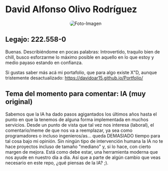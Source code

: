 # David Alfonso Olivo Rodríguez

<p align="center">
  <img src="https://avatars.githubusercontent.com/u/130083345?v=4" alt="Foto-Imagen" style="border-radius:50px">
</p>

## Legajo: 222.558-0

Buenas. Describiéndome en pocas palabras: Introvertido, traquilo bien de chill, busco esforzarme lo máximo posible en aquello en lo que estoy y medio payaso estando en confianza. 

Si gustas saber más acá mi portafolio, que para algo existe X"D, aunque tristemente desactualizado: https://davidoar15.github.io/Portfolio/

## Tema del momento para comentar: IA (muy original)
Sabemos que la IA ha dado pasos agigantados los últimos años hasta el punto en que la tenemos de alguna forma implementada en muchos servicios. Desde un punto de vista que tal vez nos interesa (laboral), el comentario/meme de que nos va a reemplazar, ya sea como programadores o incluso ingenieros/as... queda DEMASIADO tiempo para tal cosa bajo mi opinión. Sin ningún tipo de intervención humana la IA no te hace proyectos incluso de tamaño "mediano" y, si lo hace, con cierto margen de mejora. Está como debe estar, una herramienta moderna que nos ayude en nuestro día a día. Así que a parte de algún cambio que veas necesario en este repo, ¿qué piensas de la IA? ;).
